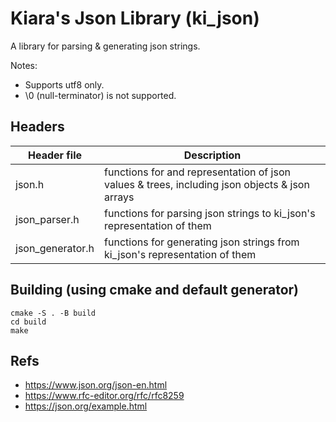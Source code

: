 # Kiara's Json Library (ki_json)

A library for parsing & generating json strings.

Notes:

- Supports utf8 only.
- \0 (null-terminator) is not supported.

## Headers

| Header file | Description |
| --- | --- |
| json.h | functions for and representation of json values & trees, including json objects & json arrays |
| json_parser.h | functions for parsing json strings to ki_json's representation of them |
| json_generator.h | functions for generating json strings from ki_json's representation of them |

## Building (using cmake and default generator)

    cmake -S . -B build
    cd build
    make

## Refs

- https://www.json.org/json-en.html
- https://www.rfc-editor.org/rfc/rfc8259
- https://json.org/example.html